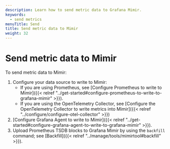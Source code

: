 ```yaml
---
description: Learn how to send metric data to Grafana Mimir.
keywords:
  - send metrics
menuTitle: Send
title: Send metric data to Mimir
weight: 32
---
```


# Send metric data to Mimir

To send metric data to Mimir:

1. Configure your data source to write to Mimir:
   - If you are using Prometheus, see [Configure Prometheus to write to Mimir]({{< relref "../get-started#configure-prometheus-to-write-to-grafana-mimir" >}}).
   - If you are using the OpenTelemetry Collector, see [Configure the OpenTelemetry Collector to write metrics into Mimir]({{< relref "../configure/configure-otel-collector" >}})
1. [Configure Grafana Agent to write to Mimir]({{< relref "../get-started#configure-grafana-agent-to-write-to-grafana-mimir" >}}).
1. Upload Prometheus TSDB blocks to Grafana Mimir by using the `backfill` command; see [Backfill]({{< relref "../manage/tools/mimirtool#backfill" >}}).
